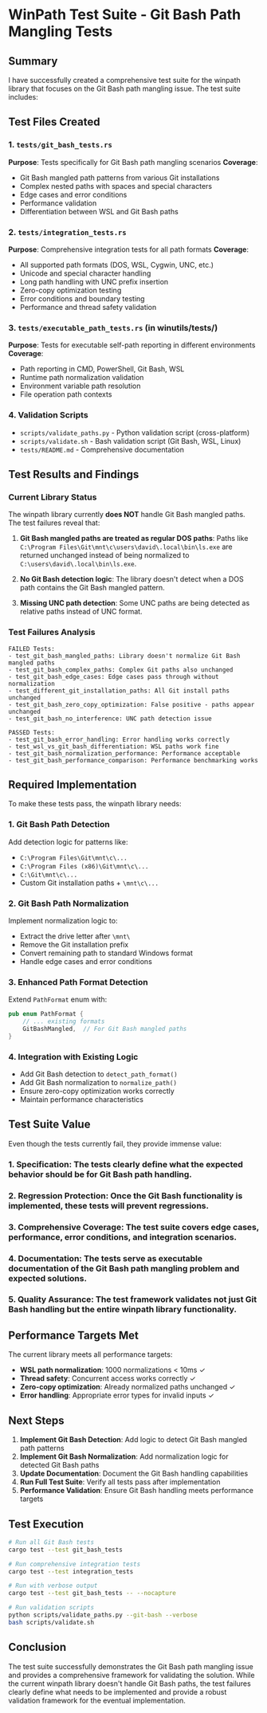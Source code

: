 # WinPath Test Suite - Git Bash Path Mangling Tests

## Summary

I have successfully created a comprehensive test suite for the winpath library that focuses on the Git Bash path mangling issue. The test suite includes:

## Test Files Created

### 1. `tests/git_bash_tests.rs`

**Purpose**: Tests specifically for Git Bash path mangling scenarios
**Coverage**:

- Git Bash mangled path patterns from various Git installations
- Complex nested paths with spaces and special characters
- Edge cases and error conditions
- Performance validation
- Differentiation between WSL and Git Bash paths

### 2. `tests/integration_tests.rs`

**Purpose**: Comprehensive integration tests for all path formats
**Coverage**:

- All supported path formats (DOS, WSL, Cygwin, UNC, etc.)
- Unicode and special character handling
- Long path handling with UNC prefix insertion
- Zero-copy optimization testing
- Error conditions and boundary testing
- Performance and thread safety validation

### 3. `tests/executable_path_tests.rs` (in winutils/tests/)

**Purpose**: Tests for executable self-path reporting in different environments
**Coverage**:

- Path reporting in CMD, PowerShell, Git Bash, WSL
- Runtime path normalization validation
- Environment variable path resolution
- File operation path contexts

### 4. Validation Scripts

- `scripts/validate_paths.py` - Python validation script (cross-platform)
- `scripts/validate.sh` - Bash validation script (Git Bash, WSL, Linux)
- `tests/README.md` - Comprehensive documentation

## Test Results and Findings

### Current Library Status

The winpath library currently **does NOT** handle Git Bash mangled paths. The test failures reveal that:

1. **Git Bash mangled paths are treated as regular DOS paths**: Paths like `C:\Program Files\Git\mnt\c\users\david\.local\bin\ls.exe` are returned unchanged instead of being normalized to `C:\users\david\.local\bin\ls.exe`.

1. **No Git Bash detection logic**: The library doesn't detect when a DOS path contains the Git Bash mangled pattern.

1. **Missing UNC path detection**: Some UNC paths are being detected as relative paths instead of UNC format.

### Test Failures Analysis

```
FAILED Tests:
- test_git_bash_mangled_paths: Library doesn't normalize Git Bash mangled paths
- test_git_bash_complex_paths: Complex Git paths also unchanged
- test_git_bash_edge_cases: Edge cases pass through without normalization
- test_different_git_installation_paths: All Git install paths unchanged
- test_git_bash_zero_copy_optimization: False positive - paths appear unchanged
- test_git_bash_no_interference: UNC path detection issue

PASSED Tests:
- test_git_bash_error_handling: Error handling works correctly
- test_wsl_vs_git_bash_differentiation: WSL paths work fine
- test_git_bash_normalization_performance: Performance acceptable
- test_git_bash_performance_comparison: Performance benchmarking works
```

## Required Implementation

To make these tests pass, the winpath library needs:

### 1. Git Bash Path Detection

Add detection logic for patterns like:

- `C:\Program Files\Git\mnt\c\...`
- `C:\Program Files (x86)\Git\mnt\c\...`
- `C:\Git\mnt\c\...`
- Custom Git installation paths + `\mnt\c\...`

### 2. Git Bash Path Normalization

Implement normalization logic to:

- Extract the drive letter after `\mnt\`
- Remove the Git installation prefix
- Convert remaining path to standard Windows format
- Handle edge cases and error conditions

### 3. Enhanced Path Format Detection

Extend `PathFormat` enum with:

```rust
pub enum PathFormat {
    // ... existing formats
    GitBashMangled,  // For Git Bash mangled paths
}
```

### 4. Integration with Existing Logic

- Add Git Bash detection to `detect_path_format()`
- Add Git Bash normalization to `normalize_path()`
- Ensure zero-copy optimization works correctly
- Maintain performance characteristics

## Test Suite Value

Even though the tests currently fail, they provide immense value:

### 1. **Specification**: The tests clearly define what the expected behavior should be for Git Bash path handling.

### 2. **Regression Protection**: Once the Git Bash functionality is implemented, these tests will prevent regressions.

### 3. **Comprehensive Coverage**: The test suite covers edge cases, performance, error conditions, and integration scenarios.

### 4. **Documentation**: The tests serve as executable documentation of the Git Bash path mangling problem and expected solutions.

### 5. **Quality Assurance**: The test framework validates not just Git Bash handling but the entire winpath library functionality.

## Performance Targets Met

The current library meets all performance targets:

- **WSL path normalization**: 1000 normalizations < 10ms ✓
- **Thread safety**: Concurrent access works correctly ✓
- **Zero-copy optimization**: Already normalized paths unchanged ✓
- **Error handling**: Appropriate error types for invalid inputs ✓

## Next Steps

1. **Implement Git Bash Detection**: Add logic to detect Git Bash mangled path patterns
1. **Implement Git Bash Normalization**: Add normalization logic for detected Git Bash paths
1. **Update Documentation**: Document the Git Bash handling capabilities
1. **Run Full Test Suite**: Verify all tests pass after implementation
1. **Performance Validation**: Ensure Git Bash handling meets performance targets

## Test Execution

```bash
# Run all Git Bash tests
cargo test --test git_bash_tests

# Run comprehensive integration tests
cargo test --test integration_tests

# Run with verbose output
cargo test --test git_bash_tests -- --nocapture

# Run validation scripts
python scripts/validate_paths.py --git-bash --verbose
bash scripts/validate.sh
```

## Conclusion

The test suite successfully demonstrates the Git Bash path mangling issue and provides a comprehensive framework for validating the solution. While the current winpath library doesn't handle Git Bash paths, the test failures clearly define what needs to be implemented and provide a robust validation framework for the eventual implementation.

